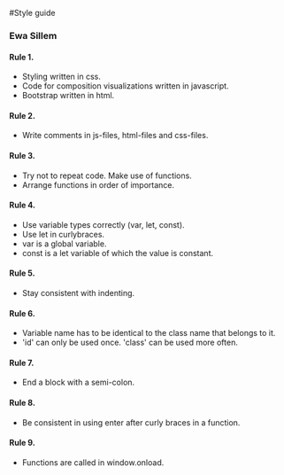 #Style guide
### Ewa Sillem

#### Rule 1.
* Styling written in css.
* Code for composition visualizations written in javascript.
* Bootstrap written in html.

#### Rule 2.
* Write comments in js-files, html-files and css-files.

#### Rule 3.
* Try not to repeat code. Make use of functions.
* Arrange functions in order of importance.

#### Rule 4.
* Use variable types correctly (var, let, const).
* Use let in curlybraces.
* var is a global variable.
* const is a let variable of which the value is constant.

#### Rule 5.
* Stay consistent with indenting.

#### Rule 6.
* Variable name has to be identical to the class name that belongs to it.
* 'id' can only be used once. 'class' can be used more often.

#### Rule 7.
* End a block with a semi-colon.

#### Rule 8.
* Be consistent in using enter after curly braces in a function.

#### Rule 9.
* Functions are called in window.onload.

